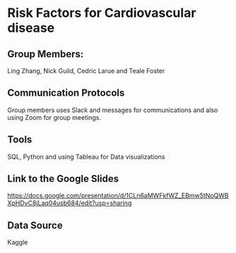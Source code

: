 # Risk Factors for Cardiovascular disease

## Group Members: 
Ling Zhang, Nick Guild, Cedric Larue and Teale Foster

## Communication Protocols
Group members uses Slack and messages for communications and also using Zoom for group meetings. 

## Tools
SQL, Python and using Tableau for Data visualizations

## Link to the Google Slides
https://docs.google.com/presentation/d/1CLn6aMWFkfWZ_EBmw5tNoQWBXpHDvC8jLaq04usb684/edit?usp=sharing

## Data Source
Kaggle
